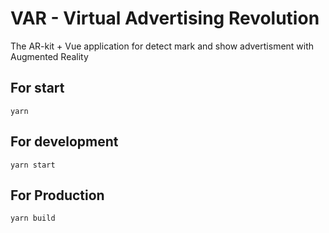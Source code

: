 # VAR - Virtual Advertising Revolution #

The AR-kit + Vue application for detect mark and show advertisment with Augmented Reality

## For start
```
yarn
```
## For development
```
yarn start
```
## For Production

```
yarn build
```
